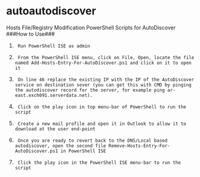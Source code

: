 # autoautodiscover
Hosts File/Registry Modification PowerShell Scripts for AutoDiscover
###How to Use###
1.      Run PowerShell ISE as admin
2.      From the PowerShell ISE menu, click on File, Open, locate the file named Add-Hosts-Entry-For-AutoDiscover.ps1 and click on it to open it
3.      On line 46 replace the existing IP with the IP of the AutoDiscover service on destination sever (you can get this with CMD by pinging the autodiscover record for the server, for example ping ar-east.exch091.serverdata.net).
4.      Click on the play icon in top menu-bar of PowerShell to run the script
5.      Create a new mail profile and open it in Outlook to allow it to download at the user end-point
6.      Once you are ready to revert back to the DNS/Local based autodiscover, open the second file Remove-Hosts-Entry-For-AutoDiscover.ps1 in PowerShell ISE
7.      Click the play icon in the PowerShell ISE menu-bar to run the script

